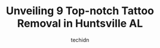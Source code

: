 ---
layout: ampstory
image: https://i0.wp.com/www.depkes.org/wp-content/uploads/2023/06/tattoo-removal-0-in-huntsville-al-1685836753.jpeg?resize=640,853
author: techidn
featured: false
description: Discover the impressive array of Tattoo Removal options in Huntsville AL, where you can find 9 of the largest Tattoo Removal establishments in the area. From renowned classics to hidden gems
title: Unveiling 9 Top-notch Tattoo Removal in Huntsville AL
cover:
   title: Unveiling 9 Top-notch Tattoo Removal in Huntsville AL
   subtitle: Rickpate
   background: https://www.depkes.org/wp-content/uploads/2023/06/tattoo-removal-0-in-huntsville-al-1685836753.jpeg

pages: 
 - layout: thirds
   top: <h1>#1 Kreations Tattoos & Body Piercing</h1>
   bottom: "<p>Im so happy with my tattoo. Adam did an incredible job. I really like this tattoo/piercing studio. Everyone is friendly and talented. Their work speaks for itself. Ive </p>"
   background: https://www.depkes.org/wp-content/uploads/2023/06/tattoo-removal-1-in-huntsville-al-1685836754.jpeg
   backgroundblur: true
 - layout: thirds
   top: <h1>#2 Blacktide Tattoo Co.</h1>
   bottom: "<p>By far the best studio in north Alabama! Craig is the best tattoo artist ever. He did a full American traditional sleeve for me in an insane time frame. Everyone in the s</p>"
   background: https://www.depkes.org/wp-content/uploads/2023/06/tattoo-removal-2-in-huntsville-al-1685836754.jpeg
   cta:
      link: https://www.depkes.org/blog/unveiling-9-top-notch-tattoo-removal-in-huntsville-al/
      text: Unveiling 9 Top-notch Tattoo Removal in Huntsville AL
 - layout: thirds
   top: <h1>#3 Arcadia Tattoo Huntsville</h1>
   bottom: "<p>2620 Clinton Ave W 3rd Floor, Huntsville, AL 35805, United States</p>"
   background: https://www.depkes.org/wp-content/uploads/2023/06/tattoo-removal-3-in-huntsville-al-1685836755.jpeg
   cta:
      link: https://www.depkes.org/blog/unveiling-9-top-notch-tattoo-removal-in-huntsville-al/
      text: Unveiling 9 Top-notch Tattoo Removal in Huntsville AL
 - layout: thirds
   top: <h1>#4 Skin Attack Tattoos</h1>
   bottom: "<p>2910 Pike Ave NW, Huntsville, AL 35810, United States</p>"
   background: https://images.unsplash.com/photo-1597773150796-e5c14ebecbf5?ixlib=rb-4.0.3&ixid=MnwxMjA3fDB8MHxwaG90by1wYWdlfHx8fGVufDB8fHx8&auto=format&fit=crop&w=640&h=853&q=80
   cta:
      link: https://www.depkes.org/blog/unveiling-9-top-notch-tattoo-removal-in-huntsville-al/
      text: Unveiling 9 Top-notch Tattoo Removal in Huntsville AL
 - layout: thirds
   top: <h1>#5 Timepiece Tattoo Company</h1>
   bottom: "<p>600, 3322 S Memorial Pkwy #618, Huntsville, AL 35801, United States</p>"
   background: https://images.unsplash.com/photo-1620421680010-0766ff230392?ixlib=rb-4.0.3&ixid=MnwxMjA3fDB8MHxwaG90by1wYWdlfHx8fGVufDB8fHx8&auto=format&fit=crop&w=640&h=853&q=80
   cta:
      link: https://www.depkes.org/blog/unveiling-9-top-notch-tattoo-removal-in-huntsville-al/
      text: Unveiling 9 Top-notch Tattoo Removal in Huntsville AL
 - layout: thirds
   top: <h1>#6 Cirius Hair and Laser</h1>
   bottom: "<p>7643 Hwy 72 W, Madison, AL 35758, United States</p>"
   background: https://images.unsplash.com/photo-1614648718611-0635f29016cb?ixlib=rb-4.0.3&ixid=MnwxMjA3fDB8MHxwaG90by1wYWdlfHx8fGVufDB8fHx8&auto=format&fit=crop&w=640&h=853&q=80
   cta:
      link: https://www.depkes.org/blog/unveiling-9-top-notch-tattoo-removal-in-huntsville-al/
      text: Unveiling 9 Top-notch Tattoo Removal in Huntsville AL
 - layout: thirds
   top: <h1>#7 BCz Tattoo Huntsville</h1>
   bottom: "<p>4320 University Dr NW ste b, Huntsville, AL 35816, United States</p>"
   background: https://images.unsplash.com/photo-1574169208507-84376144848b?ixlib=rb-4.0.3&ixid=MnwxMjA3fDB8MHxwaG90by1wYWdlfHx8fGVufDB8fHx8&auto=format&fit=crop&w=640&h=853&q=80
   cta:
      link: https://www.depkes.org/blog/unveiling-9-top-notch-tattoo-removal-in-huntsville-al/
      text: Unveiling 9 Top-notch Tattoo Removal in Huntsville AL
 - layout: thirds
   middle: Continue reading...
   background: https://images.unsplash.com/photo-1484589065579-248aad0d8b13?ixlib=rb-4.0.3&ixid=MnwxMjA3fDB8MHxwaG90by1wYWdlfHx8fGVufDB8fHx8&auto=format&fit=crop&w=640&h=853&q=80
   cta:
      link: https://www.depkes.org/blog/unveiling-9-top-notch-tattoo-removal-in-huntsville-al/
      text: Unveiling 9 Top-notch Tattoo Removal in Huntsville AL
      
---